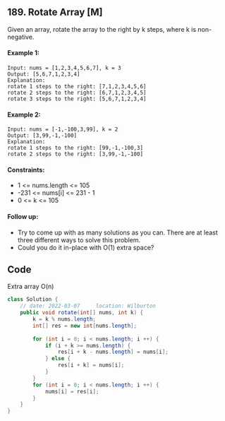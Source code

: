 ## 189. Rotate Array [M]
Given an array, rotate the array to the right by k steps, where k is non-negative.

 

#### Example 1:
```
Input: nums = [1,2,3,4,5,6,7], k = 3
Output: [5,6,7,1,2,3,4]
Explanation:
rotate 1 steps to the right: [7,1,2,3,4,5,6]
rotate 2 steps to the right: [6,7,1,2,3,4,5]
rotate 3 steps to the right: [5,6,7,1,2,3,4]
```
#### Example 2:
```
Input: nums = [-1,-100,3,99], k = 2
Output: [3,99,-1,-100]
Explanation: 
rotate 1 steps to the right: [99,-1,-100,3]
rotate 2 steps to the right: [3,99,-1,-100]
 ```

#### Constraints:
- 1 <= nums.length <= 105
- -231 <= nums[i] <= 231 - 1
- 0 <= k <= 105
 
#### Follow up:
- Try to come up with as many solutions as you can. There are at least three different ways to solve this problem.
- Could you do it in-place with O(1) extra space?


## Code
Extra array O(n)
```java
class Solution {
    // date: 2022-03-07     location: Wilburton
    public void rotate(int[] nums, int k) {
        k = k % nums.length;
        int[] res = new int[nums.length];
        
        for (int i = 0; i < nums.length; i ++) {
            if (i + k >= nums.length) {
                res[i + k - nums.length] = nums[i];
            } else {
                res[i + k] = nums[i];
            }
        }
        for (int i = 0; i < nums.length; i ++) {
            nums[i] = res[i];
        }
    }
}
```
